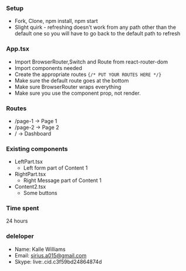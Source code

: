 ### Setup

- Fork, Clone, npm install, npm start
- Slight quirk - refreshing doesn't work from any path other than the default one so you will have to go back to the default path to refresh

### App.tsx

- Import BrowserRouter,Switch and Route from react-router-dom
- Import components needed
- Create the appropriate routes `{/* PUT YOUR ROUTES HERE */}`
- Make sure the default route goes at the bottom
- Make sure BrowserRouter wraps everything
- Make sure you use the component prop, not render.

### Routes

- /page-1 -> Page 1
- /page-2 -> Page 2
- / -> Dashboard

### Existing components

- LeftPart.tsx
  - Left form part of Content 1
- RightPart.tsx
  - Right Message part of Content 1
- Content2.tsx
  - Some buttons

### Time spent

24 hours

### deleloper

- Name: Kalle Williams
- Email: sirius.a015@gmail.com
- Skype: live:.cid.c3f59bd24864874d
